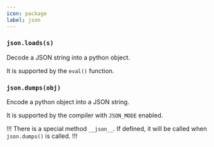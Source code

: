 ```yaml
---
icon: package
label: json
---
```


### `json.loads(s)`

Decode a JSON string into a python object.

It is supported by the `eval()` function.

### `json.dumps(obj)`

Encode a python object into a JSON string.

It is supported by the compiler with `JSON_MODE` enabled.

!!!
There is a special method `__json__`.
If defined, it will be called when `json.dumps()` is called.
!!!